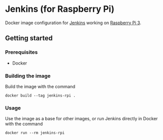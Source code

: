 # Jenkins (for Raspberry Pi)

Docker image configuration for [Jenkins](https://jenkins.io/) working on [Raspberry Pi 3](https://www.raspberrypi.org/).

## Getting started

### Prerequisites

* Docker

### Building the image

Build the image with the command
```
docker build --tag jenkins-rpi .
```

### Usage

Use the image as a base for other images, or run Jenkins directly in Docker with the command
```
docker run --rm jenkins-rpi
```
